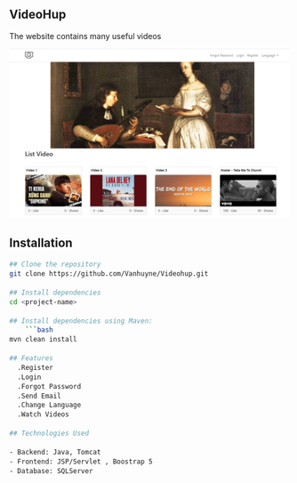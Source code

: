 ## VideoHup
The website contains many useful videos

![Project Logo](Untitled.png)

## Installation

```bash
## Clone the repository
git clone https://github.com/Vanhuyne/Videohup.git

## Install dependencies
cd <project-name>

## Install dependencies using Maven:
    ```bash
mvn clean install

## Features
  .Register
  .Login
  .Forgot Password
  .Send Email
  .Change Language
  .Watch Videos

## Technologies Used

- Backend: Java, Tomcat
- Frontend: JSP/Servlet , Boostrap 5
- Database: SQLServer

